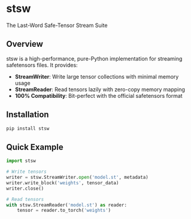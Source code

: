 # stsw

The Last-Word Safe-Tensor Stream Suite

## Overview

stsw is a high-performance, pure-Python implementation for streaming safetensors files. It provides:

- **StreamWriter**: Write large tensor collections with minimal memory usage
- **StreamReader**: Read tensors lazily with zero-copy memory mapping
- **100% Compatibility**: Bit-perfect with the official safetensors format

## Installation

```bash
pip install stsw
```

## Quick Example

```python
import stsw

# Write tensors
writer = stsw.StreamWriter.open('model.st', metadata)
writer.write_block('weights', tensor_data)
writer.close()

# Read tensors
with stsw.StreamReader('model.st') as reader:
    tensor = reader.to_torch('weights')
```
